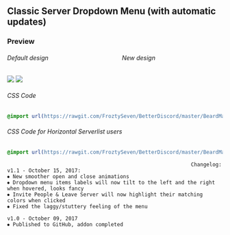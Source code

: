 
## Classic Server Dropdown Menu (with automatic updates)

### Preview
###### Default design             New design

![](https://vgy.me/1UoDEF.gif) ![](https://vgy.me/lml6YC.gif)


###### CSS Code
```css
@import url(https://rawgit.com/FroztySeven/BetterDiscord/master/BeardMaterial_Addons/ClassicServerDropdown/.css/ClassicServerDropdown.css);
```
###### CSS Code for Horizontal Serverlist users
```css
@import url(https://rawgit.com/FroztySeven/BetterDiscord/master/BeardMaterial_Addons/ClassicServerDropdown/.css/ClassicServerDropdown_HS.css);
```
```
                                                            Changelog:
v1.1 - October 15, 2017:
⦁ New smoother open and close animations
⦁ Dropdown menu items labels will now tilt to the left and the right when hovered, looks fancy
⦁ Invite People & Leave Server will now highlight their matching colors when clicked
⦁ Fixed the laggy/stuttery feeling of the menu

v1.0 - October 09, 2017
⦁ Published to GitHub, addon completed
```

